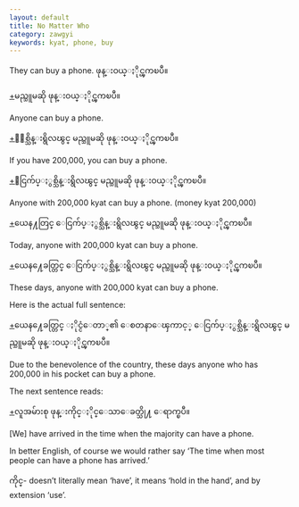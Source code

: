 ```yaml
---
layout: default
title: No Matter Who
category: zawgyi
keywords: kyat, phone, buy
---
```


<p>They can buy a phone.  <span class='zawgyi'>ဖုန္းဝယ္ႏိုင္ၾကၿပီ။</span></p>
<p class="hide-trigger"><a href='#'>+</a><span class='zawgyi'>မည္သူမဆို ဖုန္းဝယ္ႏိုင္ၾကၿပီ။</span></p>
<p class='hide-this'>Anyone can buy a phone.</p>

<p class="hide-trigger"><a href='#'>+</a><span class='zawgyi'>ႏွစ္သိန္းရွိလၽွင္ မည္သူမဆို ဖုန္းဝယ္ႏိုင္ၾကၿပီ။</span></p>
<p class='hide-this'>If you have 200,000, you can buy a phone.</p>

<p class="hide-trigger"><a href='#'>+</a><span class='zawgyi'>ေငြက်ပ္ႏွစ္သိန္းရွိလၽွင္ မည္သူမဆို ဖုန္းဝယ္ႏိုင္ၾကၿပီ။</span></p>
<p class='hide-this'>Anyone with 200,000 kyat can buy a phone. (money kyat 200,000)</p>

<p class="hide-trigger"><a href='#'>+</a><span class='zawgyi'>ယေန႔တြင္ ေငြက်ပ္ႏွစ္သိန္းရွိလၽွင္ မည္သူမဆို ဖုန္းဝယ္ႏိုင္ၾကၿပီ။</span></p>
<p class='hide-this'>Today, anyone with 200,000 kyat can buy a phone.</p>

<p class="hide-trigger"><a href='#'>+</a><span class='zawgyi'>ယေန႔ေခတ္တြင္ ေငြက်ပ္ႏွစ္သိန္းရွိလၽွင္ မည္သူမဆို ဖုန္းဝယ္ႏိုင္ၾကၿပီ။</span></p>
<p class='hide-this'>These days, anyone with 200,000 kyat can buy a phone.</p>

<p>Here is the actual full sentence:</p>
<p class="hide-trigger"><a href='#'>+</a><span class='zawgyi'>ယေန႔ေခတ္တြင္ ႏိုင္ငံေတာ္၏ ေစတနာေၾကာင့္ ေငြက်ပ္ႏွစ္သိန္းရွိလၽွင္ မည္သူမဆို ဖုန္းဝယ္ႏိုင္ၾကၿပီ။</span></p>
<p class='hide-this'>Due to the benevolence of the country, these days anyone who has 200,000 in his pocket can buy a phone.</p>

<p>The next sentence reads:</p>
<p class="hide-trigger"><a href='#'>+</a><span class='zawgyi'>လူအမ်ားစု ဖုန္းကိုင္ႏိုင္ေသာေခတ္သို႔ ေရာက္ၿပီ။</span></p>
<p class='hide-this'>[We] have arrived in the time when the majority can have a phone.</p>

<p>In better English, of course we would rather say ‘The time when most people can have a phone has arrived.’</p>
<p><span class='zawgyi'>ကိုင္</span>- doesn’t literally mean ‘have’, it means ‘hold in the hand’, and by extension ‘use’.</p>

